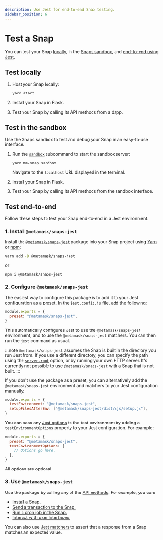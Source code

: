 ```yaml
---
description: Use Jest for end-to-end Snap testing.
sidebar_position: 6
---
```


# Test a Snap

You can test your Snap [locally](#test-locally), in the [Snaps sandbox](#test-in-a-sandbox), and [end-to-end using Jest](#test-end-to-end).

## Test locally

1. Host your Snap locally:

   ```bash
   yarn start
   ```
   
2. Install your Snap in Flask.

3. Test your Snap by calling its API methods from a dapp.

## Test in the sandbox

Use the Snaps sandbox to test and debug your Snap in an easy-to-use interface.

1. Run the [`sandbox`](../reference/cli.md#sandbox) subcommand to start the sandbox server:

   ```bash
   yarn mm-snap sandbox
   ```

   Navigate to the `localhost` URL displayed in the terminal.

2. Install your Snap in Flask.

3. Test your Snap by calling its API methods from the sandbox interface.

## Test end-to-end

Follow these steps to test your Snap end-to-end in a Jest environment.

### 1. Install `@metamask/snaps-jest`

Install the [`@metamask/snaps-jest`](https://github.com/MetaMask/snaps/tree/main/packages/snaps-jest) package into your Snap project using [Yarn](https://yarnpkg.com/)
or [npm](https://www.npmjs.com/):

```bash
yarn add -D @metamask/snaps-jest
```

or

```bash
npm i @metamask/snaps-jest
```

### 2. Configure `@metamask/snaps-jest`

The easiest way to configure this package is to add it to your Jest configuration as a preset.
In the `jest.config.js` file, add the following:

```js title="jest.config.js"
module.exports = {
  preset: "@metamask/snaps-jest",
}
```

This automatically configures Jest to use the `@metamask/snaps-jest` environment, and to use the
`@metamask/snaps-jest` matchers.
You can then run the `jest` command as usual.

:::note
`@metamask/snaps-jest` assumes the Snap is built in the directory you run Jest from.
If you use a different directory, you can specify the path using the
[`server.root`](../reference/config-options.md#serverroot) option, or by running your own HTTP server.
It's currently not possible to use `@metamask/snaps-jest` with a Snap that is not built.
:::

If you don't use the package as a preset, you can alternatively add the `@metamask/snaps-jest`
environment and matchers to your Jest configuration manually:

```js title="jest.config.js"
module.exports = {
  testEnvironment: "@metamask/snaps-jest",
  setupFilesAfterEnv: ["@metamask/snaps-jest/dist/cjs/setup.js"],
}
```

You can pass any [Jest options](../reference/jest.md#options) to the test environment by adding a
`testEnvironmentOptions` property to your Jest configuration.
For example:

```js title="jest.config.js"
module.exports = {
  preset: "@metamask/snaps-jest",
  testEnvironmentOptions: {
    // Options go here.
  },
}
```

All options are optional.

### 3. Use `@metamask/snaps-jest`

Use the package by calling any of the [API methods](../reference/jest.md#api-methods).
For example, you can:

- [Install a Snap.](../reference/jest.md#installsnap)
- [Send a transaction to the Snap.](../reference/jest.md#ontransaction)
- [Run a cron job in the Snap.](../reference/jest.md#oncronjob)
- [Interact with user interfaces.](../reference/jest.md#getinterface)

You can also use [Jest matchers](../reference/jest.md#jest-matchers) to assert that a response from
a Snap matches an expected value.
